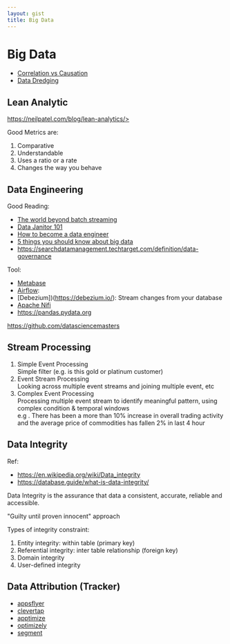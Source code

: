 ```yaml
---
layout: gist
title: Big Data
---
```


# Big Data


- [Correlation vs Causation](https://www.youtube.com/watch?v=VMUQSMFGBDo)
- [Data Dredging](https://en.wikipedia.org/wiki/Data_dredging)


## Lean Analytic

https://neilpatel.com/blog/lean-analytics/>

Good Metrics are:
1. Comparative
2. Understandable
3. Uses a ratio or a rate
4. Changes the way you behave

## Data Engineering

Good Reading:
- [The world beyond batch streaming](https://www.oreilly.com/ideas/the-world-beyond-batch-streaming-101)
- [Data Janitor 101](https://www.slideshare.net/soobrosa/data-janitor-101)
- [How to become a data engineer](https://towardsdatascience.com/who-is-a-data-engineer-how-to-become-a-data-engineer-1167ddc12811)
- [5 things you should know about big data](https://www.varonis.com/blog/5-things-you-should-know-about-big-data/)
- <https://searchdatamanagement.techtarget.com/definition/data-governance>


Tool:
- [Metabase](https://www.metabase.com/)
- [Airflow](https://airflow.apache.org/):
- [Debezium])(https://debezium.io/): Stream changes from your database
- [Apache Nifi](https://nifi.apache.org/)
- <https://pandas.pydata.org>

<https://github.com/datasciencemasters>

## Stream Processing

1. Simple Event Processing  
Simple filter (e.g. is this gold or platinum customer)
2. Event Stream Processing  
Looking across multiple event streams and joining multiple event, etc
3. Complex Event Processing  
Processing multiple event stream to identify meaningful pattern, using complex condition & temporal windows  
e.g . There has been a more than 10% increase in overall trading activity and the average price of commodities has fallen 2% in last 4 hour


## Data Integrity

Ref:
- <https://en.wikipedia.org/wiki/Data_integrity>
- <https://database.guide/what-is-data-integrity/>

Data Integrity is the assurance that data a consistent, accurate, reliable and accessible.

"Guilty until proven innocent" approach


Types of integrity constraint:
1. Entity integrity: within table (primary key)
2. Referential integrity: inter table relationship (foreign key)
3. Domain integrity
4. User-defined integrity

## Data Attribution (Tracker)

- [appsflyer](https://www.appsflyer.com/)
- [clevertap](https://clevertap.com/)
- [apptimize](https://apptimize.com/)
- [optimizely](https://www.optimizely.com/)
- [segment](https://segment.com/)
